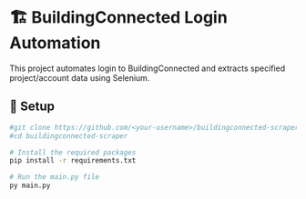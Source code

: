 # 🏗 BuildingConnected Login Automation

This project automates login to BuildingConnected and extracts specified project/account data using Selenium.

## 🔧 Setup

```bash
#git clone https://github.com/<your-username>/buildingconnected-scraper.git
#cd buildingconnected-scraper

# Install the required packages
pip install -r requirements.txt

# Run the main.py file
py main.py

